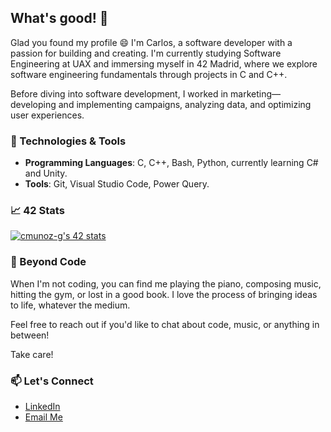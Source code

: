 ## What's good! 👋

Glad you found my profile 😄 I'm Carlos, a software developer with a passion for building and creating. I'm currently studying Software Engineering at UAX and immersing myself in 42 Madrid, where we explore software engineering fundamentals through projects in C and C++.

Before diving into software development, I worked in marketing—developing and implementing campaigns, analyzing data, and optimizing user experiences.

### 🔧 Technologies & Tools
- **Programming Languages**: C, C++, Bash, Python, currently learning C# and Unity.
- **Tools**: Git, Visual Studio Code, Power Query.

### 📈 42 Stats
[![cmunoz-g's 42 stats](https://badge.mediaplus.ma/darkblue/cmunoz-g?1337Badge=off&UM6P=off)](https://github.com/oakoudad/badge42)

### 🎨 Beyond Code
When I'm not coding, you can find me playing the piano, composing music, hitting the gym, or lost in a good book. I love the process of bringing ideas to life, whatever the medium.

Feel free to reach out if you'd like to chat about code, music, or anything in between!

Take care!

### 📫 Let's Connect
- [LinkedIn](https://www.linkedin.com/in/cmunoz-g)
- [Email Me](mailto:cmunozg.dev@gmail.com)

